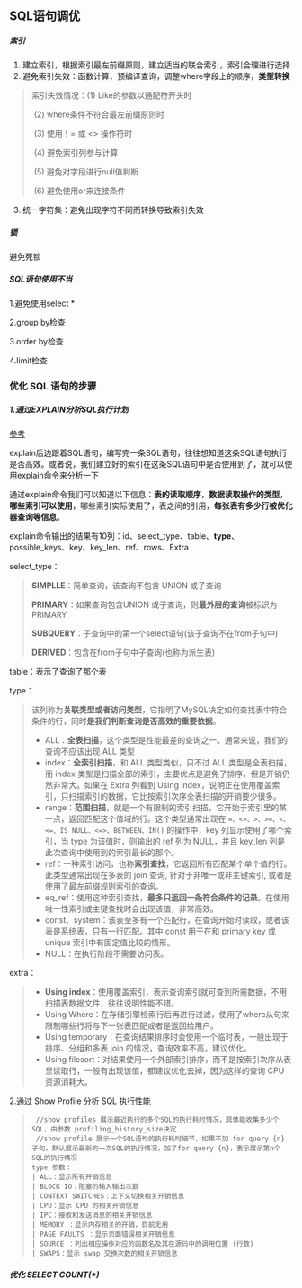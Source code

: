 SQL语句调优
-----------

##### 索引

1.   建立索引，根据索引最左前缀原则，建立适当的联合索引，索引合理进行选择
2.   避免索引失效：函数计算，预编译查询，调整where字段上的顺序，**类型转换**

>   索引失效情况：(1) Like的参数以通配符开头时
>
>   ​							(2) where条件不符合最左前缀原则时
>
>   ​							(3) 使用！= 或 <> 操作符时
>
>   ​							(4) 避免索引列参与计算
>
>   ​							(5) 避免对字段进行null值判断
>
>   ​							(6) 避免使用or来连接条件

3.   统一字符集：避免出现字符不同而转换导致索引失效

##### 锁

避免死锁

##### SQL语句使用不当

1.避免使用select *

2.group by检查

3.order by检查

4.limit检查

### 优化 SQL 语句的步骤

##### 1.通过EXPLAIN分析SQL执行计划

[参考](https://zhuanlan.zhihu.com/p/51771446)

explain后边跟着SQL语句，编写完一条SQL语句，往往想知道这条SQL语句执行是否高效。或者说，我们建立好的索引在这条SQL语句中是否使用到了，就可以使用explain命令来分析一下

通过explain命令我们可以知道以下信息：**表的读取顺序**，**数据读取操作的类型**，**哪些索引可以使用**，哪些索引实际使用了，表之间的引用，**每张表有多少行被优化器查询等信息**。

explain命令输出的结果有10列：id、select_type、table、**type**、possible_keys、key、key_len、ref、rows、Extra

select_type：

>  **SIMPLLE**：简单查询，该查询不包含 UNION 或子查询
>
>  **PRIMARY**：如果查询包含UNION 或子查询，则**最外层的查询**被标识为PRIMARY
>
>  **SUBQUERY**：子查询中的第一个select语句(该子查询不在from子句中)
>
>  **DERIVED**：包含在from子句中子查询(也称为派生表)

table：表示了查询了那个表

type：

> 该列称为**关联类型或者访问类型**，它指明了MySQL决定如何查找表中符合条件的行，同时**是我们判断查询是否高效的重要依据**。
>
> * ALL：**全表扫描**，这个类型是性能最差的查询之一。通常来说，我们的查询不应该出现 ALL 类型
> * index：**全索引扫描**，和 ALL 类型类似，只不过 ALL 类型是全表扫描，而 index 类型是扫描全部的索引，主要优点是避免了排序，但是开销仍然非常大。如果在 Extra 列看到 Using index，说明正在使用覆盖索引，只扫描索引的数据，它比按索引次序全表扫描的开销要少很多。
> * range：**范围扫描**，就是一个有限制的索引扫描，它开始于索引里的某一点，返回匹配这个值域的行。这个类型通常出现在 `=、<>、>、>=、<、<=、IS NULL、<=>、BETWEEN、IN()` 的操作中，key 列显示使用了哪个索引，当 type 为该值时，则输出的 ref 列为 NULL，并且 key_len 列是此次查询中使用到的索引最长的那个。
> * ref：一种索引访问，也称**索引查找**，它返回所有匹配某个单个值的行。此类型通常出现在多表的 join 查询, 针对于非唯一或非主键索引, 或者是使用了最左前缀规则索引的查询。
> * eq_ref：使用这种索引查找，**最多只返回一条符合条件的记录**。在使用唯一性索引或主键查找时会出现该值，非常高效。
> * const、system：该表至多有一个匹配行，在查询开始时读取，或者该表是系统表，只有一行匹配。其中 const 用于在和 primary key 或 unique 索引中有固定值比较的情形。
> * NULL：在执行阶段不需要访问表。

extra：

> * **Using index**：使用覆盖索引，表示查询索引就可查到所需数据，不用扫描表数据文件，往往说明性能不错。
> * Using Where：在存储引擎检索行后再进行过滤，使用了where从句来限制哪些行将与下一张表匹配或者是返回给用户。
> * Using temporary：在查询结果排序时会使用一个临时表，一般出现于排序、分组和多表 join 的情况，查询效率不高，建议优化。
> * Using filesort：对结果使用一个外部索引排序，而不是按索引次序从表里读取行，一般有出现该值，都建议优化去掉，因为这样的查询 CPU 资源消耗大。

2.通过 Show Profile 分析 SQL 执行性能

>   ```text
>    //show profiles 展示最近执行的多个SQL的执行耗时情况，具体能收集多少个SQL，由参数 profiling_history_size决定
>    //show profile 展示一个SQL语句的执行耗时细节，如果不加 for query {n} 子句，默认展示最新的一次SQL的执行情况，加了for query {n}，表示展示第n个 SQL的执行情况
>   type 参数：
>   | ALL：显示所有开销信息
>   | BLOCK IO：阻塞的输入输出次数
>   | CONTEXT SWITCHES：上下文切换相关开销信息
>   | CPU：显示 CPU 的相关开销信息 
>   | IPC：接收和发送消息的相关开销信息
>   | MEMORY ：显示内存相关的开销，目前无用
>   | PAGE FAULTS ：显示页面错误相关开销信息
>   | SOURCE ：列出相应操作对应的函数名及其在源码中的调用位置 (行数) 
>   | SWAPS：显示 swap 交换次数的相关开销信息
>   ```

##### 优化 SELECT COUNT(*)

